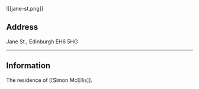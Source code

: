 ![[jane-st.png]]
## Address
Jane St.,
Edinburgh EH6 5HG

----
## Information
The residence of [[Simon McEllis]].